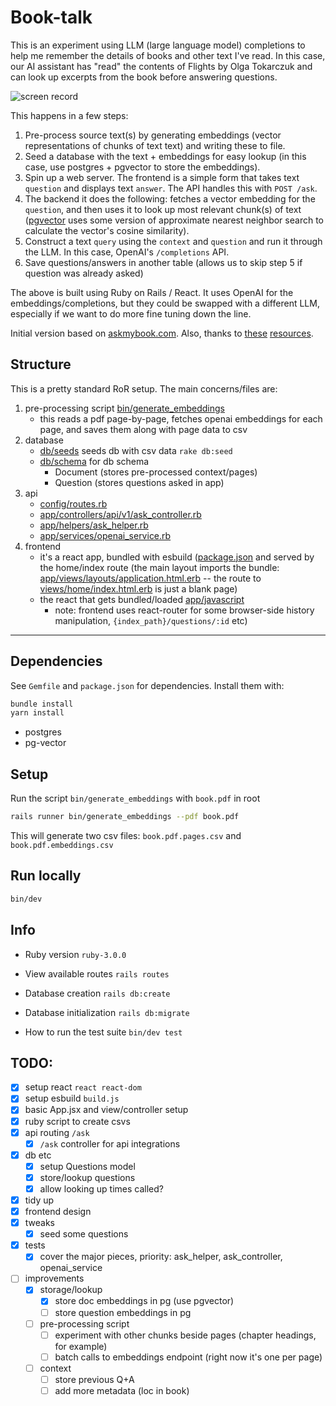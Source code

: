 # Book-talk
This is an experiment using LLM (large language model) completions to help me remember the details of books and other text I've read. In this case, our AI assistant has "read" the contents of Flights by Olga Tokarczuk and can look up excerpts from the book before answering questions.

![screen record](https://github.com/dericko/react-rails-askmybook/assets/5404230/cbfdc50b-de21-4538-8fd8-cb63c3614354)


This happens in a few steps:
 1) Pre-process source text(s) by generating embeddings (vector representations of chunks of text text) and writing these to file.
 2) Seed a database with the text + embeddings for easy lookup (in this case, use postgres + pgvector to store the embeddings).
 3) Spin up a web server. The frontend is a simple form that takes text `question` and displays text `answer`. The API handles this with `POST /ask`.
 4) The backend it does the following: fetches a vector embedding for the `question`, and then uses it to look up most relevant chunk(s) of text ([pgvector]([url]https://github.com/pgvector/pgvector) uses some version of approximate nearest neighbor search to calculate the vector's cosine similarity).
 5) Construct a text `query` using the `context` and `question` and run it through the LLM. In this case, OpenAI's `/completions` API.
 6) Save questions/answers in another table (allows us to skip step 5 if question was already asked)

The above is built using Ruby on Rails / React. It uses OpenAI for the embeddings/completions, but they could be swapped with a different LLM, especially if we want to do more fine tuning down the line.

Initial version based on [askmybook.com](https://askmybook.com/). Also, thanks to [these](https://www.digitalocean.com/community/tutorials/how-to-set-up-a-ruby-on-rails-v7-project-with-a-react-frontend-on-ubuntu-20-04) [resources](https://github.com/openai/openai-cookbook/blob/main/examples/Question_answering_using_embeddings.ipynb).

## Structure
This is a pretty standard RoR setup. The main concerns/files are:
1) pre-processing script [bin/generate_embeddings](https://github.com/dericko/react-rails-askmybook/blob/main/bin/generate_embeddings)
   - this reads a pdf page-by-page, fetches openai embeddings for each page, and saves them along with page data to csv
2) database
    - [db/seeds](https://github.com/dericko/react-rails-askmybook/blob/main/db/seeds.rb) seeds db with csv data `rake db:seed`
    - [db/schema](https://github.com/dericko/react-rails-askmybook/blob/main/db/schema.rb) for db schema
      - Document (stores pre-processed context/pages)
      - Question (stores questions asked in app)
4) api
    - [config/routes.rb](https://github.com/dericko/react-rails-askmybook/blob/main/config/routes.rb)
    - [app/controllers/api/v1/ask_controller.rb](https://github.com/dericko/react-rails-askmybook/blob/main/app/controllers/api/v1/ask_controller.rb)
    - [app/helpers/ask_helper.rb](https://github.com/dericko/react-rails-askmybook/blob/main/app/helpers/ask_helper.rb)
    - [app/services/openai_service.rb](https://github.com/dericko/react-rails-askmybook/blob/main/app/services/openai_service.rb)
5) frontend
    - it's a react app, bundled with esbuild ([package.json](https://github.com/dericko/react-rails-askmybook/blob/main/package.json) and served by the home/index route
   (the main layout imports the bundle: [app/views/layouts/application.html.erb](https://github.com/dericko/react-rails-askmybook/blob/main/app/views/layouts/application.html.erb) -- the route to [views/home/index.html.erb](https://github.com/dericko/react-rails-askmybook/blob/main/app/views/home/index.html.erb) is just a blank page)
    - the react that gets bundled/loaded [app/javascript](https://github.com/dericko/react-rails-askmybook/tree/main/app/javascript)
        - note: frontend uses react-router for some browser-side history manipulation, `{index_path}/questions/:id` etc)

---

## Dependencies
See `Gemfile` and `package.json` for dependencies. Install them with:
```sh
bundle install
yarn install
```
- postgres
- pg-vector

## Setup
Run the script `bin/generate_embeddings` with `book.pdf` in root
```sh
rails runner bin/generate_embeddings --pdf book.pdf
```
This will generate two csv files: `book.pdf.pages.csv` and `book.pdf.embeddings.csv`

## Run locally
```sh
bin/dev
```

## Info
* Ruby version
`ruby-3.0.0`

* View available routes
`rails routes`

* Database creation
`rails db:create`

* Database initialization
`rails db:migrate`

* How to run the test suite
`bin/dev test`

## TODO:
- [x] setup react `react react-dom`
- [x] setup esbuild `build.js`
- [x] basic App.jsx and view/controller setup
- [x] ruby script to create csvs
- [x] api routing `/ask`
    - [x] `/ask` controller for api integrations
- [x] db etc
    - [x] setup Questions model
    - [x] store/lookup questions
    - [x] allow looking up times called?
- [x] tidy up
- [x] frontend design
- [x] tweaks
    - [x] seed some questions
- [x] tests
    - [x] cover the major pieces, priority: ask_helper, ask_controller, openai_service
- [ ] improvements
    - [x] storage/lookup
        - [x] store doc embeddings in pg (use pgvector)
        - [ ] store question embeddings in pg
    - [ ] pre-processing script
        - [ ] experiment with other chunks beside pages (chapter headings, for example)
        - [ ] batch calls to embeddings endpoint (right now it's one per page)
    - [ ] context
        - [ ] store previous Q+A
        - [ ] add more metadata (loc in book)
